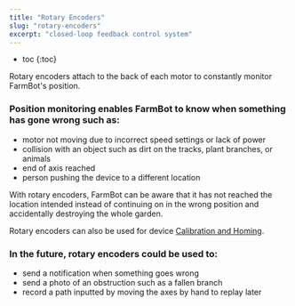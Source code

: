 ```yaml
---
title: "Rotary Encoders"
slug: "rotary-encoders"
excerpt: "closed-loop feedback control system"
---
```


* toc
{:toc}

Rotary encoders attach to the back of each motor to constantly monitor FarmBot's position.

### Position monitoring enables FarmBot to know when something has gone wrong such as:

* motor not moving due to incorrect speed settings or lack of power
* collision with an object such as dirt on the tracks, plant branches, or animals
* end of axis reached
* person pushing the device to a different location

With rotary encoders, FarmBot can be aware that it has not reached the location intended instead of continuing on in the wrong position and accidentally destroying the whole garden.

Rotary encoders can also be used for device [Calibration and Homing](../Extras/calibration-and-homing.md).

### In the future, rotary encoders could be used to:

* send a notification when something goes wrong
* send a photo of an obstruction such as a fallen branch
* record a path inputted by moving the axes by hand to replay later
